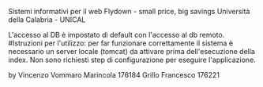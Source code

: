 Sistemi informativi per il web
Flydown - small price, big savings
Università della Calabria - UNICAL

L'accesso al DB è impostato di default con l'accesso al db remoto.
#Istruzioni per l'utilizzo: per far funzionare correttamente il sistema è necessario un server locale (tomcat) da attivare prima dell'esecuzione della index.
Non sono richiesti step di configurazione per eseguire l'applicazione.


by
Vincenzo Vommaro Marincola 176184
Grillo Francesco 176221
